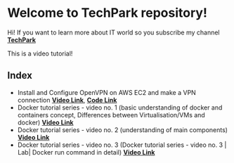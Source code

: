 # Welcome to TechPark repository!

Hi! If you want to learn more about IT world so you subscribe my  channel  [**TechPark**](https://www.youtube.com/channel/UClM-3NJDYp8GKMlQ0tgIjUg) 

This is a video tutorial!
 

## Index

- Install and Configure OpenVPN on AWS EC2 and make a VPN connection
 [**Video Link**](https://www.youtube.com/channel/UClM-3NJDYp8GKMlQ0tgIjUg),  [**Code Link**](https://github.com/techparkslab/techpark/blob/main/openvpn.md)
 - Docker tutorial series - video no. 1  (basic understanding of docker and containers concept,
Differences between Virtualisation/VMs and docker)
[**Video Link**](https://www.youtube.com/watch?v=43SuPYqk-eo)
- Docker tutorial series - video no. 2 (understanding of main components)
 [**Video Link**](https://www.youtube.com/watch?v=ON9by9zU6h0&t=7s)
- Docker tutorial series - video no. 3 (Docker tutorial series - video no. 3 | Lab| Docker run command in detail)
 [**Video Link**](https://www.youtube.com/watch?v=bKTyniZyHBI)


